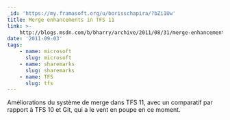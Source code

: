 ```yaml
---
_id: 'https://my.framasoft.org/u/borisschapira/?bZi1Uw'
title: Merge enhancements in TFS 11
link: >-
    http://blogs.msdn.com/b/bharry/archive/2011/08/31/merge-enhancements-in-tfs-11.aspx
date: '2011-09-03'
tags:
    - name: microsoft
      slug: microsoft
    - name: sharemarks
      slug: sharemarks
    - name: TFS
      slug: tfs
---
```


<div class="markdown"><p>Améliorations du système de merge dans TFS 11, avec un comparatif par rapport à TFS 10 et Git, qui a le vent en poupe en ce moment.
</p></div>
